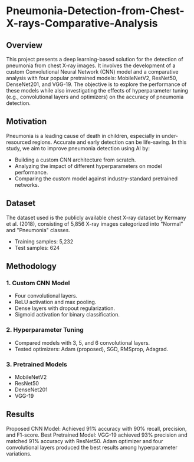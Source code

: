 # Pneumonia-Detection-from-Chest-X-rays-Comparative-Analysis
## Overview
This project presents a deep learning-based solution for the detection of pneumonia from chest X-ray images. It involves the development of a custom Convolutional Neural Network (CNN) model and a comparative analysis with four popular pretrained models: MobileNetV2, ResNet50, DenseNet201, and VGG-19. The objective is to explore the performance of these models while also investigating the effects of hyperparameter tuning (e.g., convolutional layers and optimizers) on the accuracy of pneumonia detection.

## Motivation
Pneumonia is a leading cause of death in children, especially in under-resourced regions. Accurate and early detection can be life-saving. In this study, we aim to improve pneumonia detection using AI by:
 * Building a custom CNN architecture from scratch.
 * Analyzing the impact of different hyperparameters on model performance.
 * Comparing the custom model against industry-standard pretrained networks.

## Dataset
The dataset used is the publicly available chest X-ray dataset by Kermany et al. (2018), consisting of 5,856 X-ray images categorized into "Normal" and "Pneumonia" classes.
   * Training samples: 5,232
   * Test samples: 624

## Methodology
### 1. Custom CNN Model
   * Four convolutional layers.
   * ReLU activation and max pooling.
   * Dense layers with dropout regularization.
   * Sigmoid activation for binary classification.

### 2. Hyperparameter Tuning
   * Compared models with 3, 5, and 6 convolutional layers.
   * Tested optimizers: Adam (proposed), SGD, RMSprop, Adagrad.

### 3. Pretrained Models
   * MobileNetV2
   * ResNet50
   * DenseNet201
   * VGG-19

## Results
Proposed CNN Model: Achieved 91% accuracy with 90% recall, precision, and F1-score.
Best Pretrained Model: VGG-19 achieved 93% precision and matched 91% accuracy with ResNet50.
Adam optimizer and four convolutional layers produced the best results among hyperparameter variations.

